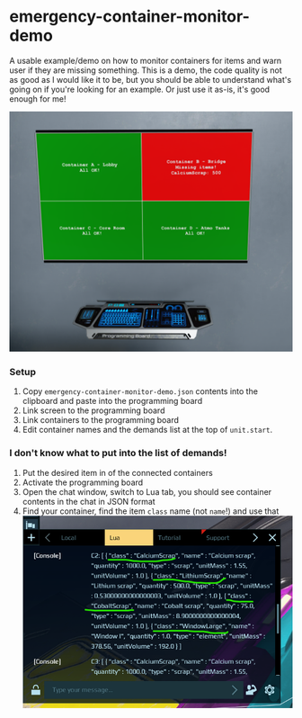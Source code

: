 # emergency-container-monitor-demo

A usable example/demo on how to monitor containers for items and warn user if they are missing something.
This is a demo, the code quality is not as good as I would like it to be, but you should be able to understand what's going on if you're looking for an example. Or just use it as-is, it's good enough for me!

![](emergency-container-monitor-demo.png)

### Setup
1. Copy `emergency-container-monitor-demo.json` contents into the clipboard and paste into the programming board
2. Link screen to the programming board
3. Link containers to the programming board
4. Edit container names and the demands list at the top of `unit.start`. 


### I don't know what to put into the list of demands!
1. Put the desired item in of the connected containers
2. Activate the programming board
3. Open the chat window, switch to Lua tab, you should see container contents in the chat in JSON format
4. Find your container, find the item `class` name (not `name`!) and use that
![](console-out.png)